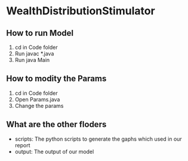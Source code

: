 # WealthDistributionStimulator
## How to run Model
1. cd in Code folder
2. Run javac *.java
3. Run java Main
## How to modity the Params
1. cd in Code folder
2. Open Params.java
3. Change the params
## What are the other floders 
+ scripts: The python scripts to generate the gaphs which used in our report
+ output: The output of our model